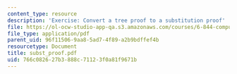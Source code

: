 ```yaml
---
content_type: resource
description: 'Exercise: Convert a tree proof to a substitution proof'
file: https://ol-ocw-studio-app-qa.s3.amazonaws.com/courses/6-844-computability-theory-of-and-with-scheme-spring-2003/766c082627b3888c71123f0a81f9671b_subst_proof.pdf
file_type: application/pdf
parent_uid: 96f11506-9aa8-5ad7-4f89-a2b9bdffef4b
resourcetype: Document
title: subst_proof.pdf
uid: 766c0826-27b3-888c-7112-3f0a81f9671b
---
```

